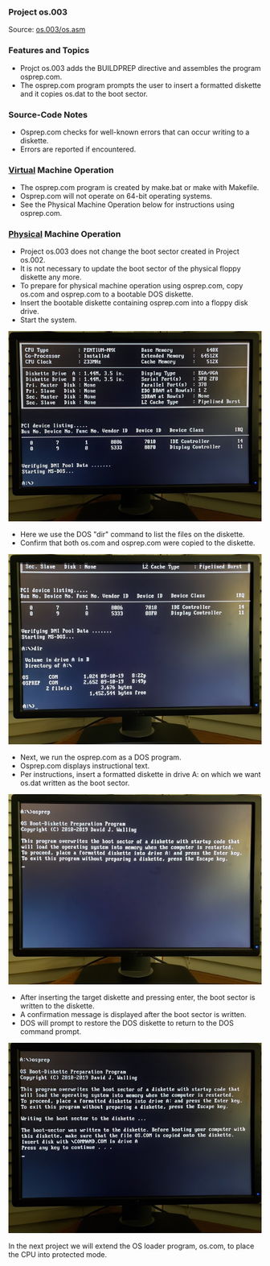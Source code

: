 ### Project os.003
Source: [os.003/os.asm](../os.003/os.asm)
### Features and Topics
- Projct os.003 adds the BUILDPREP directive and assembles the program osprep.com.
- The osprep.com program prompts the user to insert a formatted diskette and it copies os.dat to the boot sector.
### Source-Code Notes
- Osprep.com checks for well-known errors that can occur writing to a diskette.
- Errors are reported if encountered.
### [Virtual](VIRTUAL.md) Machine Operation
- The osprep.com program is created by make.bat or make with Makefile.
- Osprep.com will not operate on 64-bit operating systems.
- See the Physical Machine Operation below for instructions using osprep.com.

### [Physical](PHYSICAL.md) Machine Operation
- Project os.003 does not change the boot sector created in Project os.002.
- It is not necessary to update the boot sector of the physical floppy diskette any more.
- To prepare for physical machine operation using osprep.com, copy os.com and osprep.com to a bootable DOS diskette.
- Insert the bootable diskette containing osprep.com into a floppy disk drive.
- Start the system.

<img src="../images/os003_osprep_001.jpg"/>

- Here we use the DOS "dir" command to list the files on the diskette.
- Confirm that both os.com and osprep.com were copied to the diskette.

<img src="../images/os003_osprep_002.jpg"/>

- Next, we run the osprep.com as a DOS program.
- Osprep.com displays instructional text.
- Per instructions, insert a formatted diskette in drive A: on which we want os.dat written as the boot sector.

<img src="../images/os003_osprep_003.jpg"/>

- After inserting the target diskette and pressing enter, the boot sector is written to the diskette.
- A confirmation message is displayed after the boot sector is written.
- DOS will prompt to restore the DOS diskette to return to the DOS command prompt.

<img src="../images/os003_osprep_004.jpg"/>

In the next project we will extend the OS loader program, os.com, to place the CPU into protected mode.
